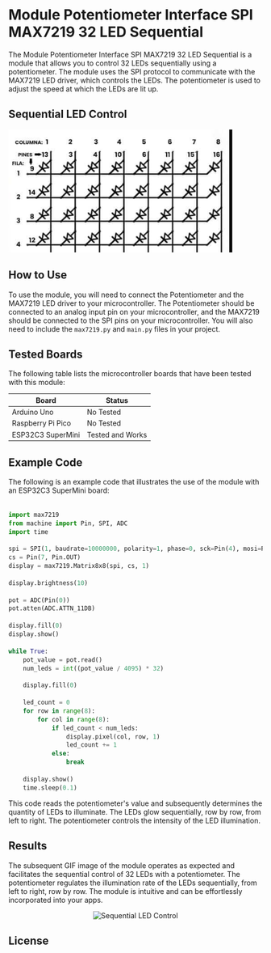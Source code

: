 # Module Potentiometer Interface SPI MAX7219 32 LED Sequential


The Module Potentiometer Interface SPI MAX7219 32 LED Sequential is a module that allows you to control 32 LEDs sequentially using a potentiometer. The module uses the SPI protocol to communicate with the MAX7219 LED driver, which controls the LEDs. The potentiometer is used to adjust the speed at which the LEDs are lit up.


## Sequential LED Control

![Sequential LED Control](./hardware/recources/schematic.PNG)


## How to Use

To use the module, you will need to connect the Potentiometer and the MAX7219 LED driver to your microcontroller. The Potentiometer should be connected to an analog input pin on your microcontroller, and the MAX7219 should be connected to the SPI pins on your microcontroller. You will also need to include the `max7219.py` and `main.py` files in your project.

## Tested Boards

The following table lists the microcontroller boards that have been tested with this module:

| Board             | Status            |
|-------------------|-------------------|
| Arduino Uno       | No Tested         |
| Raspberry Pi Pico | No Tested         |
| ESP32C3 SuperMini | Tested and Works  |

## Example Code

The following is an example code that illustrates the use of the module with an ESP32C3 SuperMini board:

```python

import max7219
from machine import Pin, SPI, ADC
import time

spi = SPI(1, baudrate=10000000, polarity=1, phase=0, sck=Pin(4), mosi=Pin(6))
cs = Pin(7, Pin.OUT)
display = max7219.Matrix8x8(spi, cs, 1)

display.brightness(10)

pot = ADC(Pin(0))
pot.atten(ADC.ATTN_11DB)

display.fill(0)
display.show()

while True:
    pot_value = pot.read()
    num_leds = int((pot_value / 4095) * 32)

    display.fill(0)

    led_count = 0
    for row in range(8):
        for col in range(8):
            if led_count < num_leds:
                display.pixel(col, row, 1)
                led_count += 1
            else:
                break

    display.show()
    time.sleep(0.1)
```

This code reads the potentiometer's value and subsequently determines the quantity of LEDs to illuminate. The LEDs glow sequentially, row by row, from left to right. The potentiometer controls the intensity of the LED illumination.


## Results

The subsequent GIF image of the module operates as expected and facilitates the sequential control of 32 LEDs with a potentiometer. The potentiometer regulates the illumination rate of the LEDs sequentially, from left to right, row by row. The module is intuitive and can be effortlessly incorporated into your apps.

<div style="text-align: center;">
    <img src="./hardware/recources/resized_output.gif" alt="Sequential LED Control">
</div>

## License

